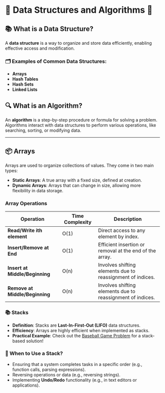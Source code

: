 # 🌟 Data Structures and Algorithms 🌟

## 📚 What is a Data Structure?

A **data structure** is a way to organize and store data efficiently, enabling effective access and modification. 

### 🗂️ Examples of Common Data Structures:
- **Arrays**
- **Hash Tables**
- **Hash Sets**
- **Linked Lists**

## 🔍 What is an Algorithm?

An **algorithm** is a step-by-step procedure or formula for solving a problem. Algorithms interact with data structures to perform various operations, like searching, sorting, or modifying data.

---

## 📦 Arrays

Arrays are used to organize collections of values. They come in two main types:

- **Static Arrays**: A true array with a fixed size, defined at creation.
- **Dynamic Arrays**: Arrays that can change in size, allowing more flexibility in data storage.

### Array Operations
| Operation                    | Time Complexity | Description                                                                 |
|------------------------------|-----------------|-----------------------------------------------------------------------------|
| **Read/Write ith element**   | O(1)            | Direct access to any element by index.                                      |
| **Insert/Remove at End**     | O(1)            | Efficient insertion or removal at the end of the array.                     |
| **Insert at Middle/Beginning** | O(n)            | Involves shifting elements due to reassignment of indices.                  |
| **Remove at Middle/Beginning** | O(n)            | Involves shifting elements due to reassignment of indices.                  |

### 📚 Stacks
- **Definition**: Stacks are **Last-In-First-Out (LIFO)** data structures.
- **Efficiency**: Arrays are highly efficient when implemented as stacks.
- **Practical Example**: Check out the [Baseball Game Problem](https://leetcode.com/problems/baseball-game/description/) for a stack-based solution!

### 🤔 When to Use a Stack?
- Ensuring that a system completes tasks in a specific order (e.g., function calls, parsing expressions).
- Reversing operations or data (e.g., reversing strings).
- Implementing **Undo/Redo** functionality (e.g., in text editors or applications).